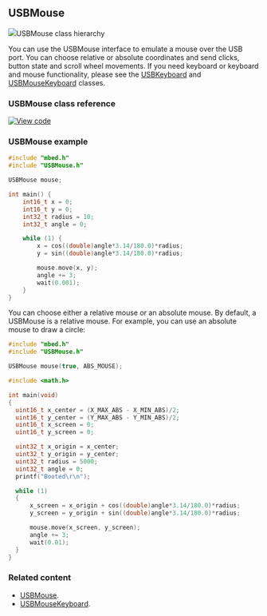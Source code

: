 ## USBMouse

<span class="images">![](https://os.mbed.com/docs/v5.10/feature-hal-spec-usb-device-doxy/class_u_s_b_mouse.png)<span>USBMouse class hierarchy</span></span>

You can use the USBMouse interface to emulate a mouse over the USB port. You can choose relative or absolute coordinates and send clicks, button state and scroll wheel movements. If you need keyboard or keyboard and mouse functionality, please see the [USBKeyboard](USBKeyboard.html) and [USBMouseKeyboard](USBMouseKeyboard.html) classes.

### USBMouse class reference

[![View code](https://www.mbed.com/embed/?type=library)](http://os.mbed.com/docs/v5.10/feature-hal-spec-usb-device-doxy/class_u_s_b_mouse.html)

### USBMouse example

```C++
#include "mbed.h"
#include "USBMouse.h"

USBMouse mouse;

int main() {
    int16_t x = 0;
    int16_t y = 0;
    int32_t radius = 10;
    int32_t angle = 0;

    while (1) {
        x = cos((double)angle*3.14/180.0)*radius;
        y = sin((double)angle*3.14/180.0)*radius;

        mouse.move(x, y);
        angle += 3;
        wait(0.001);
    }
}
```

You can choose either a relative mouse or an absolute mouse. By default, a USBMouse is a relative mouse. For example, you can use an absolute mouse to draw a circle:

```C++
#include "mbed.h"
#include "USBMouse.h"

USBMouse mouse(true, ABS_MOUSE);

#include <math.h>

int main(void)
{
  uint16_t x_center = (X_MAX_ABS - X_MIN_ABS)/2;
  uint16_t y_center = (Y_MAX_ABS - Y_MIN_ABS)/2;
  uint16_t x_screen = 0;
  uint16_t y_screen = 0;

  uint32_t x_origin = x_center;
  uint32_t y_origin = y_center;
  uint32_t radius = 5000;
  uint32_t angle = 0;
  printf("Booted\r\n");

  while (1)
  {
      x_screen = x_origin + cos((double)angle*3.14/180.0)*radius;
      y_screen = y_origin + sin((double)angle*3.14/180.0)*radius;

      mouse.move(x_screen, y_screen);
      angle += 3;
      wait(0.01);
  }
}
```

### Related content

- [USBMouse](USBMouse.html).
- [USBMouseKeyboard](USBMouseKeyboard.html).
